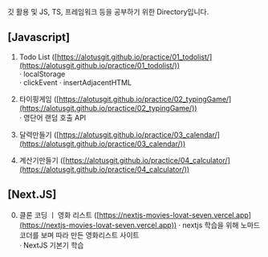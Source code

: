 깃 활용 및 JS, TS, 프레임워크 등을 공부하기 위한 Directory입니다.

## [Javascript]
  1. Todo List ([https://alotusgit.github.io/practice/01_todolist/](https://alotusgit.github.io/practice/01_todolist/))  
    · localStorage  
    · clickEvent
    · insertAdjacentHTML  

  2. 타이핑게임 ([https://alotusgit.github.io/practice/02_typingGame/](https://alotusgit.github.io/practice/02_typingGame/))  
    · 영단어 랜덤 호출 API 

  3. 달력만들기 ([https://alotusgit.github.io/practice/03_calendar/](https://alotusgit.github.io/practice/03_calendar/))  
  
  4. 계산기만들기 ([https://alotusgit.github.io/practice/04_calculator/](https://alotusgit.github.io/practice/04_calculator/))
  
  
## [Next.JS]  
  0. 클론 코딩 ㅣ 영화 리스트 ([https://nextjs-movies-lovat-seven.vercel.app](https://nextjs-movies-lovat-seven.vercel.app))
    · nextjs 학습을 위해 노마드코더를 보며 따라 만든 영화리스트 사이트  
    · NextJS 기본기 학습             

